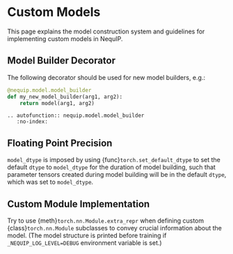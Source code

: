 # Custom Models

This page explains the model construction system and guidelines for implementing custom models in NequIP.

## Model Builder Decorator

The following decorator should be used for new model builders, e.g.:

```python
@nequip.model.model_builder
def my_new_model_builder(arg1, arg2):
    return model(arg1, arg2)
```

```{eval-rst}
.. autofunction:: nequip.model.model_builder
   :no-index:
```

## Floating Point Precision

`model_dtype` is imposed by using {func}`torch.set_default_dtype` to set the default `dtype` to `model_dtype` for the duration of model building, such that parameter tensors created during model building will be in the default `dtype`, which was set to `model_dtype`.

## Custom Module Implementation

Try to use {meth}`torch.nn.Module.extra_repr` when defining custom {class}`torch.nn.Module` subclasses to convey crucial information about the model. (The model structure is printed before training if `_NEQUIP_LOG_LEVEL=DEBUG` environment variable is set.)